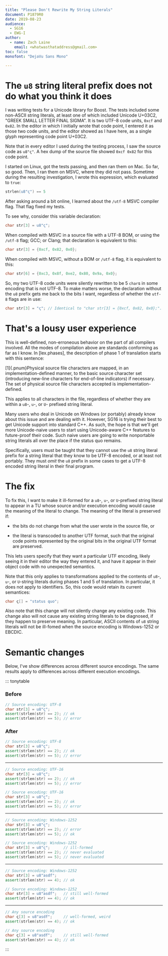 ```yaml
---
title: "Please Don't Rewrite My String Literals"
document: P1879R0
date: 2019-08-23
audience:
  - SG16
  - EWG-I
author:
  - name: Zach Laine
    email: <whatwasthataddress@gmail.com>
toc: false
monofont: "DejaVu Sans Mono"

---
```


# The `u8` string literal prefix does not do what you think it does

I was writing tests for a Unicode library for Boost.  The tests included some
non-ASCII string literals, at least one of which included Unicode U+03C2,
"GREEK SMALL LETTER FINAL SIGMA".  It is two UTF-8 code units, `0xcf` and
`0x82`.  In the editor in which I initially wrote that code point, I entered
it as those two code units, and the editor showed as I have here, as a single
glyph representing code point U+03C2.

Note that in every editor I used during the testing process, I saw the source
code as `u8"ς"`.  A hex dump of the source file showed `0xcf 0x82` for this
code point.

I started on Linux, got the tests passing, and then ran them on Mac.  So far,
so good.  Then, I ran them on MSVC, where they did not pass.  Sometime during
the resulting investigation, I wrote this expression, which evaluated to
`true`:

```c++
strlen(u8"ς") == 5
```

After asking around a bit online, I learned about the `/utf-8` MSVC compiler
flag.  That flag fixed my tests.

To see why, consider this variable declaration:

```c++
char str[3] = u8"ς";
```

When compiled with MSVC in a source file with a UTF-8 BOM, or using the
`/utf-8` flag; GCC; or Clang; that declaration is equivalent to this:

```c++
char str[3] = {0xcf, 0x82, 0x0};
```

When compiled with MSVC, without a BOM or `/utf-8` flag, it is equivalent to
this:

```c++
char str[6] = {0xc3, 0x8f, 0xe2, 0x80, 0x9a, 0x0};
```

So, my two UTF-8 code units were silently rewritten to be 5 `char`s in some
encoding that is not UTF-8.  To make matters worse, the declaration without
the `u8` prefix gets me back to the bits I want, regardless of whether the
`utf-8` flags are in use:

```c++
char str[3] = "ς"; // Identical to "char str[3] = {0xcf, 0x82, 0x0};".
```

# That's a lousy user experience

This is well-defined, non-erroneous behavior on the part of all compilers
involved.  All the modes of compilation above are standards conforming as far
as I know.  In [lex.phases], the description of phase 1 of translation starts
with this sentence:

[1]{.pnum}Physical source file characters are mapped, in an
implementation-defined manner, to the basic source character set (introducing
new-line characters for end-of-line indicators) if necessary. The set of
physical source file characters accepted is implementation-defined.

This applies to all characters in the file, regardless of whether they are
within a `u8`-, `u`-, or `U`- prefixed string literal.

Many users who deal in Unicode on Windows (or portably) already know about
this issue and are dealing with it.  However, SG16 is trying their best to get
Unicode support into standard C++.  As such, the hope is that we'll get more
Unicode-naive users to start using Unicode-aware C++ features to future-proof
their code.  Such naive users are going to write nonportable string literals
all over the place if the status quo remains.

Specifically, users must be taught that they cannot use the `u8` string
literal prefix for a string literal that they know to be UTF-8 encoded, or at
least not portably.  They must *omit* the `u8` prefix in some cases to get a
UTF-8 encoded string literal in their final program.

# The fix

To fix this, I want to make it ill-formed for a `u8`-, `u`-, or `U`-prefixed
string literal to appear in a TU whose source and/or execution encoding would
cause the meaning of the literal to change.  The meaning of the literal is
preserved if:

- the bits do not change from what the user wrote in the source file, or

- the literal is transcoded to another UTF format, such that the original code
  points represented by the original bits in the original UTF format are
  preserved.

This lets users specify that they want a particular UTF encoding, likely
seeing it in their editor the way they entered it, and have it appear in their
object code with no unexpected semantics.

Note that this only applies to transformations applied to the contents of
`u8`-, `u`-, or `U`-string literals during phases 1 and 5 of translation.  In
particular, it does not apply to identifiers.  So, this code would retain its
current semantices:

```c++
char ς[] = "status quo";
```

Also note that this change will not silently change any existing code.  This
change also will not cause any existing string literals to be diagnosed, if
they happen to preserve meaning.  In particular, ASCII contents of `u8` string
literals will not be ill-fomed when the source encoding is Windows-1252 or
EBCDIC.

# Semantic changes

Below, I've show differences across different source encodings.  The same
results apply to differences across different execution encodings.

::: tonytable

### Before
```c++
// Source encoding: UTF-8
char str[3] = u8"ς";
assert(strlen(str) == 2); // ok
assert(strlen(str) == 5); // error
```

### After
```c++
// Source encoding: UTF-8
char str[3] = u8"ς";
assert(strlen(str) == 2); // ok
assert(strlen(str) == 5); // error
```

---

```c++
// Source encoding: UTF-16
char str[3] = u8"ς";
assert(strlen(str) == 2); // ok
assert(strlen(str) == 5); // error
```

```c++
// Source encoding: UTF-16
char str[3] = u8"ς";
assert(strlen(str) == 2); // ok
assert(strlen(str) == 5); // error
```

---

```c++
// Source encoding: Windows-1252
char str[3] = u8"ς";
assert(strlen(str) == 2); // error
assert(strlen(str) == 5); // ok
```

```c++
// Source encoding: Windows-1252
char str[3] = u8"ς";      // ill-formed
assert(strlen(str) == 2); // never evaluated
assert(strlen(str) == 5); // never evaluated
```

---

```c++
// Source encoding: Windows-1252
char str[3] = u8"asdf";
assert(strlen(str) == 4); // ok
```

```c++
// Source encoding: Windows-1252
char str[3] = u8"asdf";   // still well-formed
assert(strlen(str) == 4); // ok
```

---

```c++
// Any source encoding
char ς[3] = u8"asdf";     // well-formed, weird
assert(strlen(str) == 4); // ok
```

```c++
// Any source encoding
char ς[3] = u8"asdf";     // still well-formed
assert(strlen(str) == 4); // ok
```

:::
